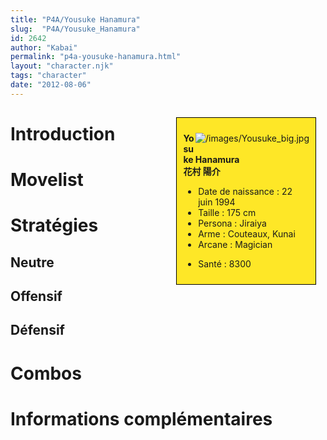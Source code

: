 ```yaml
---
title: "P4A/Yousuke Hanamura"
slug:  "P4A/Yousuke_Hanamura"
id: 2642
author: "Kabai"
permalink: "p4a-yousuke-hanamura.html"
layout: "character.njk"
tags: "character"
date: "2012-08-06"
---
```


<div style="float:right; border: 1px black solid; background-color: #FEE727; width: 40%; margin:15px; padding:10px">
<div style="float:right">

![](/images/Yousuke_big.jpg "/images/Yousuke_big.jpg")

</div>
<div>

**Yosuke Hanamura**  
**花村 陽介**  
  

- Date de naissance : 22 juin 1994
- Taille : 175 cm
- Persona : Jiraiya
- Arme : Couteaux, Kunai
- Arcane : Magician

<!-- -->

- Santé : 8300

</div>
</div>

# Introduction

# Movelist

# Stratégies

## Neutre

## Offensif

## Défensif

# Combos

# Informations complémentaires
